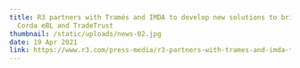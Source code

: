 ```yaml
---
title: R3 partners with Tramés and IMDA to develop new solutions to bridge R3
  Corda eBL and TradeTrust
thumbnail: /static/uploads/news-02.jpg
date: 19 Apr 2021
link: https://www.r3.com/press-media/r3-partners-with-trames-and-imda-to-develop-new-solutions-to-bridge-r3-corda-ebl-and-tradetrust/
---
```

